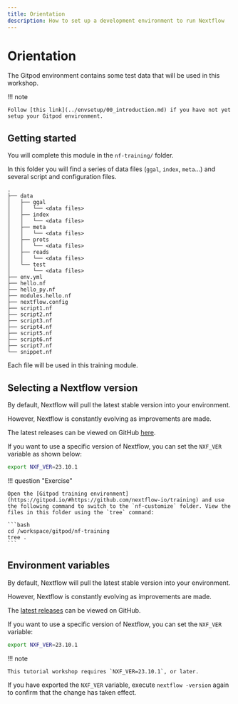 ```yaml
---
title: Orientation
description: How to set up a development environment to run Nextflow
---
```


# Orientation

The Gitpod environment contains some test data that will be used in this workshop.

!!! note

    Follow [this link](../envsetup/00_introduction.md) if you have not yet setup your Gitpod environment.

## Getting started

You will complete this module in the `nf-training/` folder.

In this folder you will find a series of data files (`ggal`, `index`, `meta`...) and several script and configuration files.

```console
.
├── data
│   ├── ggal
│   │   └── <data files>
│   ├── index
│   │   └── <data files>
│   ├── meta
│   │   └── <data files>
│   ├── prots
│   │   └── <data files>
│   ├── reads
│   │   └── <data files>
│   └── test
│       └── <data files>
├── env.yml
├── hello.nf
├── hello_py.nf
├── modules.hello.nf
├── nextflow.config
├── script1.nf
├── script2.nf
├── script3.nf
├── script4.nf
├── script5.nf
├── script6.nf
├── script7.nf
└── snippet.nf
```

Each file will be used in this training module.

## Selecting a Nextflow version

By default, Nextflow will pull the latest stable version into your environment.

However, Nextflow is constantly evolving as improvements are made.

The latest releases can be viewed on GitHub [here](https://github.com/nextflow-io/nextflow/releases).

If you want to use a specific version of Nextflow, you can set the `NXF_VER` variable as shown below:

```bash
export NXF_VER=23.10.1
```

!!! question "Exercise"

    Open the [Gitpod training environment](https://gitpod.io/#https://github.com/nextflow-io/training) and use the following command to switch to the `nf-customize` folder. View the files in this folder using the `tree` command:

    ```bash
    cd /workspace/gitpod/nf-training
    tree .
    ```

## Environment variables

By default, Nextflow will pull the latest stable version into your environment.

However, Nextflow is constantly evolving as improvements are made.

The [latest releases](https://github.com/nextflow-io/nextflow/releases) can be viewed on GitHub.

If you want to use a specific version of Nextflow, you can set the `NXF_VER` variable:

```bash
export NXF_VER=23.10.1
```

!!! note

    This tutorial workshop requires `NXF_VER=23.10.1`, or later.

If you have exported the `NXF_VER` variable, execute `nextflow -version` again to confirm that the change has taken effect.
